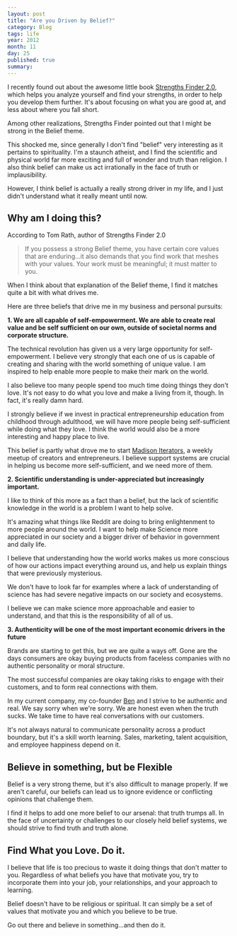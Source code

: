 ```yaml
---
layout: post
title: "Are you Driven by Belief?"
category: Blog
tags: life
year: 2012
month: 11
day: 25
published: true
summary: 
---
```


I recently found out about the awesome little book [Strengths Finder 2.0](http://www.amazon.com/dp/159562015X/?tag=googhydr-20&hvadid=8045098284&hvpos=1t1&hvexid=&hvnetw=g&hvrand=1146753244203994208&hvpone=13.27&hvptwo=&hvqmt=b&ref=pd_sl_ed0zidzzj_b), which helps you analyze yourself and find your strengths, in order to help you develop them further. It's about focusing on what you are good at, and less about where you fall short.

Among other realizations, Strengths Finder pointed out that I might be strong in the Belief theme.

This shocked me, since generally I don't find "belief" very interesting as it pertains to spirituality. I'm a staunch atheist, and I find the scientific and physical world far more exciting and full of wonder and truth than religion. I also think belief can make us act irrationally in the face of truth or implausibility.

However, I think belief is actually a really strong driver in my life, and I just didn't understand what it really meant until now.

Why am I doing this?
--------------------

According to Tom Rath, author of Strengths Finder 2.0

> If you possess a strong Belief theme, you have certain core values that are enduring...it also demands that you find work that meshes with your values. Your work must be meaningful; it must matter to you.

When I think about that explanation of the Belief theme, I find it matches quite a bit with what drives me.

Here are three beliefs that drive me in my business and personal pursuits:

__1. We are all capable of self-empowerment. We are able to create real value and be self sufficient on our own, outside of societal norms and corporate structure.__

The technical revolution has given us a very large opportunity for self-empowerment. I believe very strongly that each one of us is capable of creating and sharing with the world something of unique value. I am inspired to help enable more people to make their mark on the world.

I also believe too many people spend too much time doing things they don't love. It's not easy to do what you love and make a living from it, though. In fact, it's really damn hard. 

I strongly believe if we invest in practical entrepreneurship education from childhood through adulthood, we will have more people being self-sufficient while doing what they love. I think the world would also be a more interesting and happy place to live.

This belief is partly what drove me to start [Madison Iterators](http://madisoniterators.com/), a weekly meetup of creators and entrepreneurs. I believe support systems are crucial in helping us become more self-sufficient, and we need more of them.

__2. Scientific understanding is under-appreciated but increasingly important.__

I like to think of this more as a fact than a belief, but the lack of scientific knowledge in the world is a problem I want to help solve.

It's amazing what things like Reddit are doing to bring enlightenment to more people around the world. I want to help make Science more appreciated in our society and a bigger driver of behavior in government and daily life.

I believe that understanding how the world works makes us more conscious of how our actions impact everything around us, and help us explain things that were previously mysterious.

We don't have to look far for examples where a lack of understanding of science has had severe negative impacts on our society and ecosystems.

I believe we can make science more approachable and easier to understand, and that this is the responsibility of all of us.

__3. Authenticity will be one of the most important economic drivers in the future__

Brands are starting to get this, but we are quite a ways off. Gone are the days consumers are okay buying products from faceless companies with no authentic personality or moral structure.

The most successful companies are okay taking risks to engage with their customers, and to form real connections with them.

In my current company, my co-founder [Ben](http://bensperry.com/) and I strive to be authentic and real. We say sorry when we're sorry. We are honest even when the truth sucks. We take time to have real conversations with our customers. 

It's not always natural to communicate personality across a product boundary, but it's a skill worth learning. Sales, marketing, talent acquisition, and employee happiness depend on it.

Believe in something, but be Flexible
--------------------------------------

Belief is a very strong theme, but it's also difficult to manage properly. If we aren't careful, our beliefs can lead us to ignore evidence or conflicting opinions that challenge them.

I find it helps to add one more belief to our arsenal: that truth trumps all. In the face of uncertainty or challenges to our closely held belief systems, we should strive to find truth and truth alone.


Find What you Love. Do it.
--------------------------

I believe that life is too precious to waste it doing things that don't matter to you. Regardless of what beliefs you have that motivate you, try to incorporate them into your job, your relationships, and your approach to learning.

Belief doesn't have to be religious or spiritual. It can simply be a set of values that motivate you and which you believe to be true.

Go out there and believe in something...and then do it.
